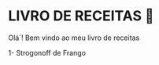 # LIVRO DE RECEITAS :bookmark:

Olá´! Bem vindo ao meu livro de receitas

1- Strogonoff de Frango 


